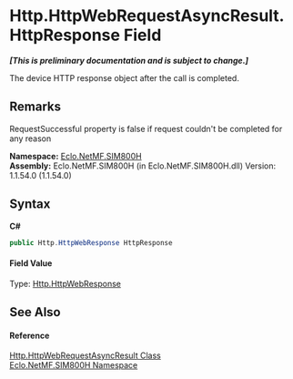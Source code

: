 # Http.HttpWebRequestAsyncResult.HttpResponse Field
 _**\[This is preliminary documentation and is subject to change.\]**_

The device HTTP response object after the call is completed. 

## Remarks
RequestSuccessful property is false if request couldn't be completed for any reason

**Namespace:**&nbsp;<a href="N_Eclo_NetMF_SIM800H">Eclo.NetMF.SIM800H</a><br />**Assembly:**&nbsp;Eclo.NetMF.SIM800H (in Eclo.NetMF.SIM800H.dll) Version: 1.1.54.0 (1.1.54.0)

## Syntax

**C#**<br />
``` C#
public Http.HttpWebResponse HttpResponse
```


#### Field Value
Type: <a href="T_Eclo_NetMF_SIM800H_Http_HttpWebResponse">Http.HttpWebResponse</a>

## See Also


#### Reference
<a href="T_Eclo_NetMF_SIM800H_Http_HttpWebRequestAsyncResult">Http.HttpWebRequestAsyncResult Class</a><br /><a href="N_Eclo_NetMF_SIM800H">Eclo.NetMF.SIM800H Namespace</a><br />